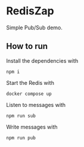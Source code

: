 # RedisZap

Simple Pub/Sub demo.

## How to run

Install the dependencies with

```
npm i
```

Start the Redis with

```
docker compose up
```

Listen to messages with

```
npm run sub
```

Write messages with

```
npm run pub
```
